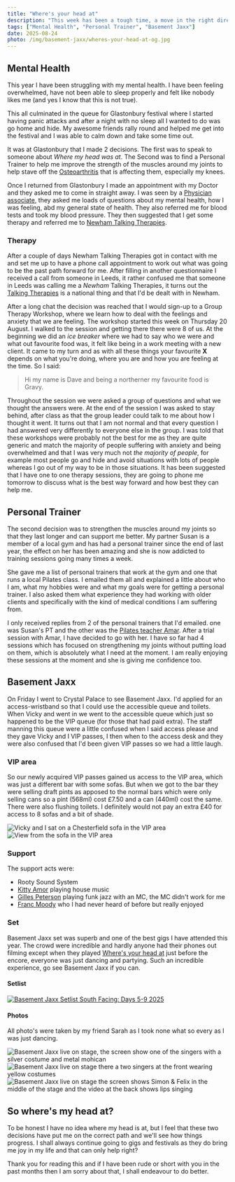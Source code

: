 ```yaml
---
title: "Where's your head at"
description: "This week has been a tough time, a move in the right direction and ended with Basement Jaxx."
tags: ["Mental Health", "Personal Trainer", "Basement Jaxx"]
date: 2025-08-24
photo: /img/basement-jaxx/wheres-your-head-at-og.jpg
---
```


## Mental Health

This year I have been struggling with my mental health. I have been feeling overwhelmed, have not been able to sleep properly and felt like nobody likes me (and yes I know that this is not true).

This all culminated in the queue for Glastonbury festival where I started having panic attacks and after a night with no sleep all I wanted to do was go home and hide. My awesome friends rally round and helped me get into the festival and I was able to calm down and take some time out.

It was at Glastonbury that I made 2 decisions. The first was to speak to someone about _Where my head was at_. The Second was to find a Personal Trainer to help me improve the strength of the muscles around my joints to help stave off the [Osteoarthritis](https://www.nhs.uk/conditions/osteoarthritis/) that is affecting them, especially my knees.

Once I returned from Glastonbury I made an appointment with my Doctor and they asked me to come in straight away. I was seen by a [Physician associate](https://www.healthcareers.nhs.uk/explore-roles/medical-associate-professions/roles-medical-associate-professions/physician-associate), they asked me loads of questions about my mental health, how I was feeling, abd my general state of health. They also referred me for blood tests and took my blood pressure. They then suggested that I get some therapy and referred me to [Newham Talking Therapies](https://www.elft.nhs.uk/newham-talking-therapies).

### Therapy

After a couple of days Newham Talking Therapies got in contact with me and set me up to have a phone call appointment to work out what was going to be the past path forward for me. After filling in another questionnaire I received a call from someone in Leeds, it rather confused me that someone in Leeds was calling me a _Newham_ Talking Therapies, it turns out the [Talking Therapies](https://www.nhs.uk/mental-health/talking-therapies-medicine-treatments/talking-therapies-and-counselling/nhs-talking-therapies/) is a national thing and that I'd be dealt with in Newham.

After a long chat the decision was reached that I would sign-up to a Group Therapy Workshop, where we learn how to deal with the feelings and anxiety that we are feeling. The workshop started this week on Thursday 20 August. I walked to the session and getting there there were 8 of us. At the beginning we did an _ice breaker_ where we had to say who we were and what out favourite food was, it felt like being in a work meeting with a new client. It came to my turn and as with all these things your favourite **X** depends on what you're doing, where you are and how you are feeling at the time. So I said:

> Hi my name is Dave and being a northerner my favourite food is Gravy.

Throughout the session we were asked a group of questions and what we thought the answers were. At the end of the session I was asked to stay behind, after class as that the group leader could talk to me about how I thought it went. It turns out that I am not normal and that every question I had answered very differently to everyone else in the group. I was told that these workshops were probably not the best for me as they are quite generic and match the majority of people suffering with anxiety and being overwhelmed and that I was very much not _the majority of people_, for example most people go and hide and avoid situations with lots of people whereas I go out of my way to be in those situations. It has been suggested that I have one to one therapy sessions, they are going to phone me tomorrow to discuss what is the best way forward and how best they can help me.

## Personal Trainer

The second decision was to strengthen the muscles around my joints so that they last longer and can support me better. My partner Susan is a member of a local gym and has had a personal trainer since the end of last year, the effect on her has been amazing and she is now addicted to training sessions going many times a week.

She gave me a list of personal trainers that work at the gym and one that runs a local Pilates class. I emailed them all and explained a little about who I am, what my hobbies were and what my goals were for getting a personal trainer. I also asked them what experience they had working with older clients and specifically with the kind of medical conditions I am suffering from.

I only received replies from 2 of the personal trainers that I'd emailed. one was Susan's PT and the other was the [Pilates teacher Amar](https://www.instagram.com/iamamarsahota/). After a trial session with Amar, I have decided to go with her. I have so far had 4 sessions which has focused on strengthening my joints without putting load on them, which is absolutely what I need at the moment. I am really enjoying these sessions at the moment and she is giving me confidence too.

## Basement Jaxx

On Friday I went to Crystal Palace to see Basement Jaxx. I'd applied for an access-wristband so that I could use the accessible queue and toilets. When Vicky and went in we went to the accessible queue which just so happened to be the VIP queue (for those that had paid extra). The staff manning this queue were a little confused when I said access please and they gave Vicky and I VIP passes, I then when to the access desk and they were also confused that I'd been given VIP passes so we had a little laugh.

### VIP area

So our newly acquired VIP passes gained us access to the VIP area, which was just a different bar with some sofas. But when we got to the bar they were selling draft pints as apposed to the normal bars which were only selling cans so a pint (568ml) cost £7.50 and a can (440ml) cost the same. There were also flushing toilets. I definitely would not pay an extra £40 for access to 8 sofas and a bit of shade.

![Vicky and I sat on a Chesterfield sofa in the VIP area](/img/basement-jaxx/chesterfield.jpg)
![View from the sofa in the VIP area](/img/basement-jaxx/view.jpg)

### Support

The support acts were:

- Rooty Sound System
- [Kitty Amor](https://soundcloud.com/djkittyamor) playing house music
- [Gilles Peterson](https://en.wikipedia.org/wiki/Gilles_Peterson) playing funk jazz with an MC, the MC didn't work for me
- [Franc Moody](https://en.wikipedia.org/wiki/Franc_Moody) who I had never heard of before but really enjoyed

### Set

Basement Jaxx set was superb and one of the best gigs I have attended this year. The crowd were incredible and hardly anyone had their phones out filming except when they played [Where's your head at](https://song.link/i/27530464) just before the encore, everyone was just dancing and partying. Such an incredible experience, go see Basement Jaxx if you can.

#### Setlist

<div class="setlistImage"><a href="https://www.setlist.fm/setlist/basement-jaxx/2025/crystal-palace-bowl-london-england-2b5b78fa.html" title="Basement Jaxx Setlist South Facing: Days 5-9 2025" target="_blank"><img src="https://www.setlist.fm/widgets/setlist-image-v1?id=2b5b78fa&size=small&font=1&fg=ffb714&border=ffb714&bg=002442" alt="Basement Jaxx Setlist South Facing: Days 5-9 2025" style="border: 0;" /></a></div>

#### Photos

All photo's were taken by my friend Sarah as I took none what so every as I was just dancing.

![Basement Jaxx live on stage, the screen show one of the singers with a silver costume and metal mohican](/img/basement-jaxx/basement-jaxx-1.jpg)
![Basement Jaxx live on stage there a two singers at the front wearing yellow costumes](/img/basement-jaxx/basement-jaxx-2.jpg)
![Basement Jaxx live on stage the screen shows Simon & Felix in the middle of the stage and the video at the back shows lips singing](/img/basement-jaxx/basement-jaxx-3.jpg)

## So where's my head at?

To be honest I have no idea where my head is at, but I feel that these two decisions have put me on the correct path and we'll see how things progress. I shall always continue going to gigs and festivals as they do bring me joy in my life and that can only help right?

Thank you for reading this and if I have been rude or short with you in the past months then I am sorry about that, I shall endeavour to do better.
